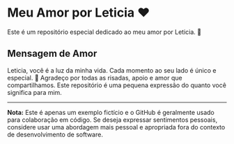 # Meu Amor por Leticia ❤️

Este é um repositório especial dedicado ao meu amor por Leticia. 🌹

## Mensagem de Amor

Leticia, você é a luz da minha vida. Cada momento ao seu lado é único e especial. 💖 Agradeço por todas as risadas, apoio e amor que compartilhamos. Este repositório é uma pequena expressão do quanto você significa para mim.

---

**Nota:** Este é apenas um exemplo fictício e o GitHub é geralmente usado para colaboração em código. Se deseja expressar sentimentos pessoais, considere usar uma abordagem mais pessoal e apropriada fora do contexto de desenvolvimento de software.
